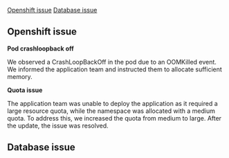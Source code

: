 

[Openshift issue](#Openshift-issue)
[Database issue](#Database-issue)

## Openshift issue

**Pod crashloopback off**

We observed a CrashLoopBackOff in the pod due to an OOMKilled event. We informed the application team and instructed them to allocate sufficient memory.

**Quota issue**

The application team was unable to deploy the application as it required a large resource quota, while the namespace was allocated with a medium quota. To address this, we increased the quota from medium to large. After the update, the issue was resolved.

## Database issue

